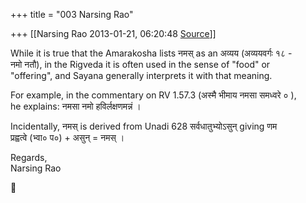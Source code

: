 +++
title = "003 Narsing Rao"

+++
[[Narsing Rao	2013-01-21, 06:20:48 [Source](https://groups.google.com/g/bvparishat/c/ltyntSCpPK4)]]



While it is true that the Amarakosha lists नमस् as an अव्यय (अव्ययवर्गः १८ -  
नमो नतौ), in the Rigveda it is often used in the sense of "food" or  
"offering", and Sayana generally interprets it with that meaning.  
  
For example, in the commentary on RV 1.57.3 (अस्मै भीमाय नमसा समध्वरे ० ),  
he explains: नमसा नमो हविर्लक्षणमन्नं ।  
  
Incidentally, नमस् is derived from Unadi 628 सर्वधातुभ्योऽसुन् giving णम  
प्रह्वत्वे (भ्वा० प०) + असुन् = नमस् ।  
  
Regards,  
Narsing Rao  



